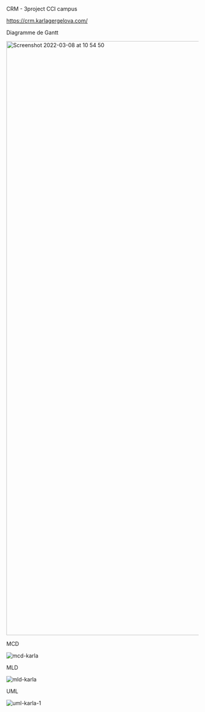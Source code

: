 CRM - 3project CCI campus

https://crm.karlagergelova.com/

Diagramme de Gantt

<img width="1554" alt="Screenshot 2022-03-08 at 10 54 50" src="https://user-images.githubusercontent.com/57147268/157342553-66c63681-7f81-4f6a-a54b-e9337ad01dc7.png">

MCD

![mcd-karla](https://user-images.githubusercontent.com/57147268/157342596-96f120b7-5f63-4eb0-87ed-ca3b3b2f405f.png)

MLD

![mld-karla](https://user-images.githubusercontent.com/57147268/157342612-4be694ea-ff1f-492e-9ab8-0343be021b4a.png)

UML

![uml-karla-1](https://user-images.githubusercontent.com/57147268/157342616-122a60e5-c51b-490a-9f23-008c1d5c9cd3.png)